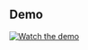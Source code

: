 ## Demo


[![Watch the demo](https://img.youtube.com/vi/6ubMkaK0Srg/0.jpg)](https://youtube.com/shorts/6ubMkaK0Srg?feature=share)

